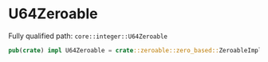 # U64Zeroable

Fully qualified path: `core::integer::U64Zeroable`

```rust
pub(crate) impl U64Zeroable = crate::zeroable::zero_based::ZeroableImpl<u64, U64Zero>;
```


